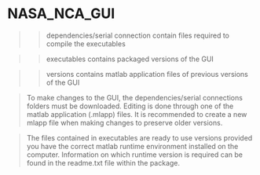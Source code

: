 # NASA_NCA_GUI

>> dependencies/serial connection contain files required to compile the executables

>> executables contains packaged versions of the GUI

>> versions contains matlab application files of previous versions of the GUI

> To make changes to the GUI, the dependencies/serial connections folders must be downloaded.
  Editing is done through one of the matlab application (.mlapp) files. It is recommended to create
  a new mlapp file when making changes to preserve older versions.

> The files contained in executables are ready to use versions provided you have the correct matlab
  runtime environment installed on the computer. Information on which runtime version is required can
  be found in the readme.txt file within the package.

